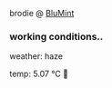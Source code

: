 brodie @ [BluMint](https://www.linkedin.com/company/blumint-io/)

<!--weather_start-->
### working conditions..

weather: haze 

temp: 5.07 °C 🧥

<!--weather_end-->
